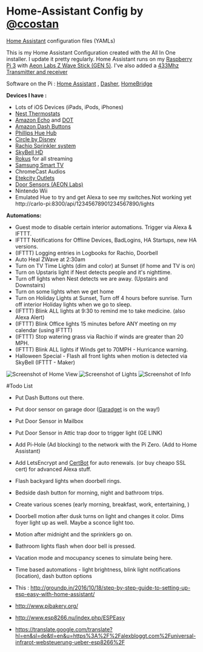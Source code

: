 # Home-Assistant Config by [@ccostan](http://www.twitter.com/ccostan)
[Home Assistant](https://home-assistant.io/) configuration files (YAMLs)

This is my Home Assistant Configuration created with the All In One installer.  I update it pretty regularly. 
Home Assistant runs on my [Raspberry Pi 3](http://amzn.to/2e3DOBY) with [Aeon Labs Z Wave Stick (GEN 5)](http://amzn.to/2eAiAP0). I've also added a [433Mhz Transmitter and receiver](http://amzn.to/2dceNY2)

Software on the Pi : [Home Assistant](https://home-assistant.io/) , [Dasher](https://github.com/maddox/dasher), [HomeBridge](https://github.com/nfarina/homebridge)

**Devices I have :**
* Lots of iOS Devices (iPads, iPods, iPhones)
* [Nest Thermostats](http://amzn.to/2eAhB1k)
* [Amazon Echo](http://amzn.to/2dSVbK4) and [DOT](http://amzn.to/2e3vHFQ)
* [Amazon Dash Buttons](http://amzn.to/2dPKZhM)
* [Phillips Hue Hub](http://amzn.to/2eoQTJy)
* [Circle by Disney](http://amzn.to/2eAgaA6)
* [Rachio Sprinkler system](http://amzn.to/2eoPKBW)
* [SkyBell HD](http://amzn.to/2dcexIB)
* [Rokus](http://amzn.to/2dpn89c) for all streaming
* [Samsung Smart TV](http://amzn.to/2efNNnq)
* ChromeCast Audios
* [Etekcity Outlets](http://amzn.to/2efNoBP)
* [Door Sensors (AEON Labs)](http://amzn.to/2e3xDxY)
* Nintendo Wii
* Emulated Hue to try and get Alexa to see my switches.Not working yet http://carlo-pi:8300/api/12345678901234567890/lights

**Automations:**
* Guest mode to disable certain interior automations. Trigger via Alexa & IFTTT.
* IFTTT Notifications for Offline Devices, BadLogins, HA Startups, new HA versions.
* (IFTTT) Logging entries in Logbooks for Rachio, Doorbell
* Auto Heal ZWave at 2:30am
* Turn on TV Time Lights (dim and color) at Sunset (if home and TV is on)
* Turn on Upstaris light if Nest detects people and it's nighttime.
* Turn off lights when Nest detects we are away. (Upstairs and Downstairs)
* Turn on some lights when we get home
* Turn on Holiday Lights at Sunset, Turn off 4 hours before sunrise.  Turn off interior Holiday lights when we go to sleep.
* (IFTTT) Blink ALL lights at 9:30 to remind me to take medicine. (also Alexa Alert)
* (IFTTT) Blink Office lights 15 minutes before ANY meeting on my calendar (using IFTTT)
* (IFTTT) Stop watering grass via Rachio if winds are greater than 20 MPH. 
* (IFTTT) Blink ALL lights if Winds get to 70MPH - Hurricance warning.
* Halloween Special - Flash all front lights when motion is detected via SkyBell (IFTTT - Maker)

![Screenshot of Home View](https://i.imgur.com/Exz32fr.png)
![Screenshot of Lights](https://i.imgur.com/rPm5wgJ.png)
![Screenshot of Info](https://i.imgur.com/jKGpJVo.png)

#Todo List

* Put Dash Buttons out there.
* Put door sensor on garage door ([Garadget](garadget.com) is on the way!)
* Put Door Sensor in Mailbox
* Put Door Sensor in Attic trap door to trigger light (GE LINK)
* Add Pi-Hole (Ad blocking) to the network with the Pi Zero. (Add to Home Assistant)
* Add LetsEncrypt and [CertBot](https://certbot.eff.org/#debianjessie-other) for auto renewals. (or buy cheapo SSL cert) for advanced Alexa stuff.
* Flash backyard lights when doorbell rings. 
* Bedside dash button for morning, night and bathroom trips. 
* Create various scenes (early morning, breakfast, work, entertaining, )
* Doorbell motion after dusk turns on light and changes it color.  Dims foyer light up as well. Maybe a sconce light too. 
* Motion after midnight and the sprinklers go on. 
* Bathroom lights flash when door bell is pressed. 
* Vacation mode and mocupancy scenes to simulate being here. 
* Time based automations - light brightness, blink light notifications (location),  dash button options 

* This : http://groundp.in/2016/10/18/step-by-step-guide-to-setting-up-esp-easy-with-home-assistant/
* http://www.pibakery.org/
* http://www.esp8266.nu/index.php/ESPEasy
* https://translate.google.com/translate?hl=en&sl=de&tl=en&u=https%3A%2F%2Falexbloggt.com%2Funiversal-infrarot-websteuerung-ueber-esp8266%2F


